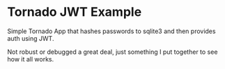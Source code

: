 # Tornado JWT Example

Simple Tornado App that hashes passwords to sqlite3 and then provides auth using
JWT.

Not robust or debugged a great deal, just something I put together to see how it
all works.

